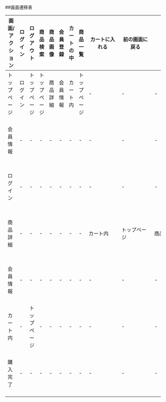##画面遷移表

|画面/アクション|ログイン    |ログアウト    |商品検索    |商品画像    |会員登録    |カートの中   |商品一覧    |カートに入れる |前の画面に戻る |詳細へ     |注文確定    |トップページ  |
|--------------|------------|-------------|------------|-----------|------------|------------|-----------|--------------|---------------|----------|------------|-------------|
|トップページ   |ログイン    |トップページ  |トップページ|商品詳細    |会員情報    |カート内     |トップページ|-　　　　　    |-　　　　　    |-　　　　　|- 　　　　   |トップページ |
|会員情報       |-           |-            |-           |-           |-           |-           |-            |-             |-             |-           |-           |トップページ |
|ログイン       |-           |-            |-           |-           |-           |-           |-            |-             |-             |-           |-           |トップページ |
|商品詳細       |-           |-            |-           |-           |-           |-           |-            |カート内      |トップページ   |商品紹介    |-           |トップページ |
|会員情報       |-           |-            |-           |-           |-           |-           |-            |-             |-             |-           |-           |トップページ |
|カート内       |-           |トップページ |-           |-           |-           |-           |-            |-             |-             |-           |購入完了    |トップページ |
|購入完了       |-           |-            |-           |-           |-           |-           |-            |-             |-             |-           |-           |トップページ |
